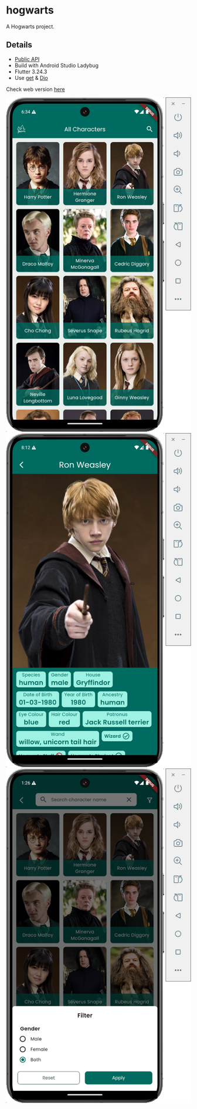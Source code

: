 # hogwarts

A Hogwarts project.

## Details
- [Public API](https://hp-api.onrender.com/api)
- Build with Android Studio Ladybug
- Flutter 3.24.3
- Use [get](https://pub.dev/packages/get) & [Dio](https://pub.dev/packages/dio)

Check web version [here](https://hogwarts-1.web.app)

![List](screenshots/list.png)
![Detail](screenshots/detail.png)
![Search](screenshots/search.png)